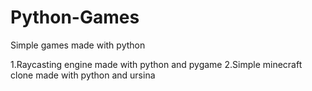 # Python-Games
Simple games made with python

1.Raycasting engine made with python and pygame
2.Simple minecraft clone made with python and ursina
